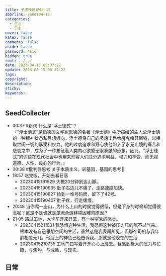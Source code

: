 ```yaml
---
title: 子虚栈日记04-15
abbrlink: sands04-15
categories:
  - 生活
  - 日志
cover: false
katex: false
comments: false
aside: false
password: 4sion
hidden: true
root: ../../
date: 2023-04-15 00:37:22
update: 2023-04-15 00:37:22
tags:
copyright:
description:
sticky:
keywords:
---
```


## SeedCollecter
- 00:37 #新词 什么是“浮士德式”？<br>『“浮士德式”是指德国文学家歌德的名著《浮士德》中所描绘的主人公浮士德的一种精神状态和思想倾向。浮士德将自己的灵魂出售给魔鬼梅菲斯特，以换取世间一切的享受和权力。他的过度追求和野心使他陷入了永无止境的痛苦和悲哀之中，成为了一种象征着人类内心欲望无限膨胀的形象。因此，“浮士德式”的词语在现代社会中也用来形容人们过分追求利益、权力和享受，而无视道德、人性、良心的行为。』
- 00:38 #批判性思考 关于本质主义，转基因，基因的思考🤔
- 18:57 吃完饭，开始去看日落
    - 20230415191929 大概20分钟到达山脚。
    - 20230415190935 肚子右边儿不痛了，走路速度加快。
    - 20230415190827 捡到一堆号码牌，留下了42号。
    - 20230415190407 肚子疼，行走缓慢。
- 20:48 当你爬一座山，为什么上山的时候觉得很低，但是下身的时候却觉得很高呢？这是不是也就是激流勇退非常困难的原因？
- 21:05 路过工地，大卡车开来开去，有一种窒息的感觉。
    - 20230415211031 我恐惧这种生活，我恐惧这种被压力压的喘不过气来。根本没有自己思想空间的生活，虽然这是我表面所见，但那个司机与我年龄相差无几，他脸上的神色已经告诉我，那就是他现在的生活
    - 20230415210735 工地门口写着开开心心上班去。我感到极大的压力与忙碌，与焦灼，与成熟，与现实。


## 日常
